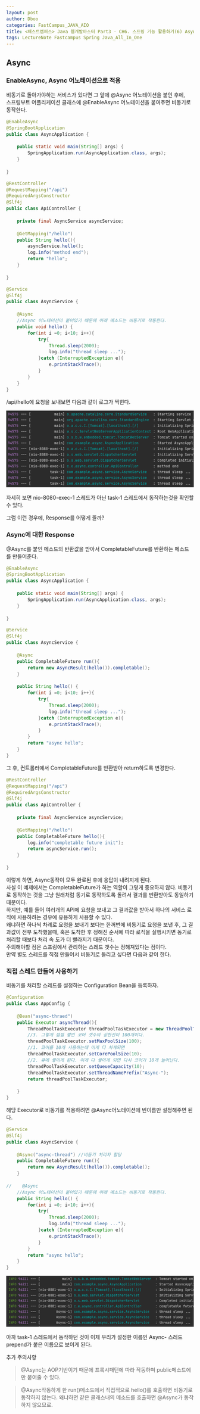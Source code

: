 ```yaml
---
layout: post
author: Dboo
categories: FastCampus_JAVA_AIO
title: <패스트캠퍼스> Java 웹개발마스터 Part3 - CH6. 스프링 기능 활용하기(6) Async
tags: LectureNote Fastcampus Spring Java_All_In_One
---
```


## Async

### EnableAsync, Async 어노테이션으로 적용

비동기로 돌아가야하는 서비스가 있다면 그 앞에 @Async 어노테이션을 붙인 후에,  
스프링부트 어플리케이션 클래스에 @EnableAsync 어노테이션을 붙여주면 비동기로 동작한다.

~~~java
@EnableAsync
@SpringBootApplication
public class AsyncApplication {

    public static void main(String[] args) {
        SpringApplication.run(AsyncApplication.class, args);
    }

}
~~~

~~~java
@RestController
@RequestMapping("/api")
@RequiredArgsConstructor
@Slf4j
public class ApiController {

    private final AsyncService asyncService;

    @GetMapping("/hello")
    public String hello(){
        asyncService.hello();
        log.info("method end");
        return "hello";
    }

}
~~~

~~~java
@Service
@Slf4j
public class AsyncService {

    @Async
    //Async 어노테이션이 붙어있기 때문에 아래 메소드는 비동기로 작동한다.
    public void hello() {
        for(int i =0; i<10; i++){
            try{
                Thread.sleep(2000);
                log.info("thread sleep ...");
            }catch (InterruptedException e){
                e.printStackTrace();
            }
        }
    }
}
~~~


/api/hello에 요청을 보내보면 다음과 같이 로그가 찍힌다.

![](/assets/img/LectureNote/FastCampus/Java_All_In_One/async.png)

자세히 보면 nio-8080-exec-1 스레드가 아닌 task-1 스레드에서 동작하는것을 확인할 수 있다.

그럼 이런 경우에, Response를 어떻게 줄까?

### Async에 대한 Response

@Async를 붙인 메소드의 반환값을 받아서 CompletableFuture를 반환하는 메소드를 만들어준다.

~~~java
@EnableAsync
@SpringBootApplication
public class AsyncApplication {

    public static void main(String[] args) {
        SpringApplication.run(AsyncApplication.class, args);
    }

}
~~~

~~~java
@Service
@Slf4j
public class AsyncService {

    @Async
    public CompletableFuture run(){
        return new AsyncResult(hello()).completable();
    }

    public String hello() {
        for(int i =0; i<10; i++){
            try{
                Thread.sleep(2000);
                log.info("thread sleep ...");
            }catch (InterruptedException e){
                e.printStackTrace();
            }
        }
        return "async hello";
    }
}
~~~

그 후, 컨트롤러에서 CompletableFuture를 반환받아 return하도록 변경한다.

~~~java
@RestController
@RequestMapping("/api")
@RequiredArgsConstructor
@Slf4j
public class ApiController {

    private final AsyncService asyncService;

    @GetMapping("/hello")
    public CompletableFuture hello(){
        log.info("completable future init");
        return asyncService.run();
    }

}
~~~

이렇게 하면, Async동작이 모두 완료된 후에 응답이 내려지게 된다.  
사실 이 예제에서는 CompletableFuture가 하는 역할이 그렇게 중요하지 않다. 비동기로 동작하는 것을 그냥
원래처럼 동기로 동작하도록 돌려서 결과를 반환받아도 동일하기 때문이다.  
하지만, 예를 들어 여러개의 API에 요청을 보내고 그 결과값을 받아서 하나의 서비스 로직에 사용하려는 경우에
유용하게 사용할 수 있다.  
왜냐하면 하나씩 차례로 요청을 보내기 보다는 한꺼번에 비동기로 요청을 보낸 후, 그
결과값이 전부 도착했을때, 혹은 도착한 후 정해진 순서에 따라 로직을 실행시키면 동기로 처리할 때보다 처리 속
도가 더 빨라지기 때문이다.  
주의해야할 점은 스프링에서 관리하는 스레드 갯수는 정해져있다는 점이다.  
만약 별도 스레드를 직접 만들어서 비동기로 돌리고 싶다면 다음과 같이 한다.

### 직접 스레드 만들어 사용하기

비동기를 처리할 스레드를 설정하는 Configuration Bean을 등록하자.

~~~java
@Configuration
public class AppConfig {

    @Bean("async-thraed")
    public Executor asyncThread(){
        ThreadPoolTaskExecutor threadPoolTaskExecutor = new ThreadPoolTaskExecutor();
        //3. 그렇게 점점 쌓인 코어 갯수의 상한선이 100개이다.
        threadPoolTaskExecutor.setMaxPoolSize(100);
        //1. 코어를 10개 사용하는데 이게 다 차게되면
        threadPoolTaskExecutor.setCorePoolSize(10);
        //2. 큐에 쌓이게 된다. 이게 다 쌓이게 되면 다시 코어가 10개 늘어난다.
        threadPoolTaskExecutor.setQueueCapacity(10);
        threadPoolTaskExecutor.setThreadNamePrefix("Async-");
        return threadPoolTaskExecutor;

    }
}
~~~

해당 Executor로 비동기를 적용하려면 @Async어노테이션에 빈이름만 설정해주면 된다.

~~~java
@Service
@Slf4j
public class AsyncService {

    @Async("async-thread") //비동기 처리자 할당
    public CompletableFuture run(){
        return new AsyncResult(hello()).completable();
    }

//    @Async
    //Async 어노테이션이 붙어있기 때문에 아래 메소드는 비동기로 작동한다.
    public String hello() {
        for(int i =0; i<10; i++){
            try{
                Thread.sleep(2000);
                log.info("thread sleep ...");
            }catch (InterruptedException e){
                e.printStackTrace();
            }
        }
        return "async hello";
    }
}
~~~

![](/assets/img/LectureNote/FastCampus/Java_All_In_One/async-thread.png)

아까 task-1 스레드에서 동작하던 것이 이제 우리가 설정한 이름인 Async- 스레드 prepend가 붙은 이름으로
보이게 된다.

추가 주의사항

> @Async는 AOP기반이기 때문에 프록시패턴에 따라 작동하며 public메소드에만 붙여줄 수 있다.

> @Async작동하게 한 run()메소드에서 직접적으로 hello()를 호출하면 비동기로 동작하지 않는다. 왜냐하면
같은 클래스내의 메소드를 호출하면 @Async가 동작하지 않으므로.
